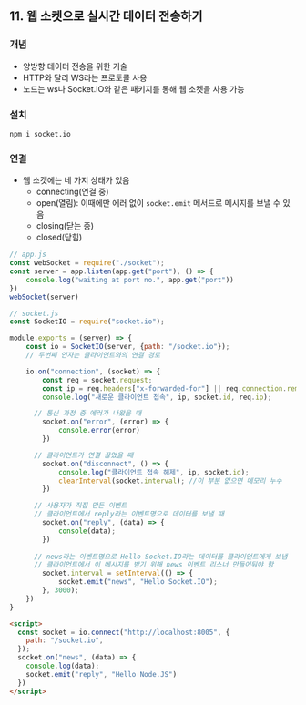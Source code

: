## 11. 웹 소켓으로 실시간 데이터 전송하기

### 개념

- 양방향 데이터 전송을 위한 기술
- HTTP와 달리 WS라는 프로토콜 사용
- 노드는 ws나 Socket.IO와 같은 패키지를 통해 웹 소켓을 사용 가능

### 설치

`npm i socket.io`

### 연결

- 웹 소켓에는 네 가지 상태가 있음
  - connecting(연결 중)
  - open(열림): 이때에만 에러 없이 `socket.emit` 메서드로 메시지를 보낼 수 있음
  - closing(닫는 중)
  - closed(닫힘)

```js
// app.js
const webSocket = require("./socket");
const server = app.listen(app.get("port"), () => {
    console.log("waiting at port no.", app.get("port"))
})
webSocket(server)
```

```js
// socket.js
const SocketIO = require("socket.io");

module.exports = (server) => {
    const io = SocketIO(server, {path: "/socket.io"});
    // 두번째 인자는 클라이언트와의 연결 경로

    io.on("connection", (socket) => {
        const req = socket.request;
        const ip = req.headers["x-forwarded-for"] || req.connection.remoteAddress;
        console.log("새로운 클라이언트 접속", ip, socket.id, req.ip);

      // 통신 과정 중 에러가 나왔을 때
        socket.on("error", (error) => {
            console.error(error)
        })

      // 클라이언트가 연결 끊었을 때
        socket.on("disconnect", () => {
            console.log("클라이언트 접속 해제", ip, socket.id);
            clearInterval(socket.interval); //이 부분 없으면 메모리 누수
        })

      // 사용자가 직접 만든 이벤트
      // 클라이언트에서 reply라는 이벤트명으로 데이터를 보낼 때
        socket.on("reply", (data) => {
            console(data);
        })
      
      // news라는 이벤트명으로 Hello Socket.IO라는 데이터를 클라이언트에게 보냄
      // 클라이언트에서 이 메시지를 받기 위해 news 이벤트 리스너 만들어둬야 함
        socket.interval = setInterval(() => {
            socket.emit("news", "Hello Socket.IO");
        }, 3000);
    })
}
```

```html
<script>
  const socket = io.connect("http://localhost:8005", {
    path: "/socket.io",
  });
  socket.on("news", (data) => {
    console.log(data);
    socket.emit("reply", "Hello Node.JS")
  })
</script>
```

